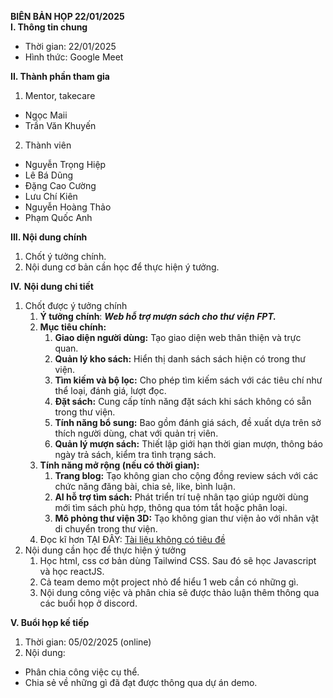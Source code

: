 **BIÊN BẢN HỌP 22/01/2025**  
**I. Thông tin chung**

- Thời gian: 22/01/2025  
- Hình thức: Google Meet


**II.  Thành phần tham gia**

1. Mentor, takecare  
- Ngọc Maii  
- Trần Văn Khuyến  
2. Thành viên  
- Nguyễn Trọng Hiệp  
- Lê Bá Dũng  
- Đặng Cao Cường  
- Lưu Chí Kiên  
- Nguyễn Hoàng Thảo  
- Phạm Quốc Anh


**III. Nội dung chính**

1. Chốt ý tưởng chính.  
2. Nội dung cơ bản cần học để thực hiện ý tưởng.

**IV.** **Nội dung chi tiết**

1. Chốt được ý tưởng chính  
   1. **Ý tưởng chính**: ***Web hỗ trợ mượn sách cho thư viện FPT.***  
   2. **Mục tiêu chính:**  
      1. **Giao diện người dùng:** Tạo giao diện web thân thiện và trực quan.  
      2. **Quản lý kho sách:** Hiển thị danh sách sách hiện có trong thư viện.  
      3. **Tìm kiếm và bộ lọc:** Cho phép tìm kiếm sách với các tiêu chí như thể loại, đánh giá, lượt đọc.  
      4. **Đặt sách:** Cung cấp tính năng đặt sách khi sách không có sẵn trong thư viện.  
      5. **Tính năng bổ sung:** Bao gồm đánh giá sách, đề xuất dựa trên sở thích người dùng, chat với quản trị viên.  
      6. **Quản lý mượn sách:** Thiết lập giới hạn thời gian mượn, thông báo ngày trả sách, kiểm tra tình trạng sách.  
   3. **Tính năng mở rộng (nếu có thời gian):**  
      1. **Trang blog:** Tạo không gian cho cộng đồng review sách với các chức năng đăng bài, chia sẻ, like, bình luận.  
      2. **AI hỗ trợ tìm sách:** Phát triển trí tuệ nhân tạo giúp người dùng mới tìm sách phù hợp, thông qua tóm tắt hoặc phân loại.  
      3. **Mô phỏng thư viện 3D:** Tạo không gian thư viện ảo với nhân vật di chuyển trong thư viện.  
   4. Đọc kĩ  hơn TẠI ĐÂY: [Tài liệu không có tiêu đề](https://docs.google.com/document/d/1w2viHln0Gx_kswtKTcG0MUpGFRXefKt5gw1XpCquMMg/edit?fbclid=IwY2xjawH91jpleHRuA2FlbQIxMAABHQOedgIb-oP9ZMxZqZHUaId2n5SnNexrtWPg_Wjl2uwlAaOtxjuW9aJiww_aem_5WXMEJ8LYLc-hItEoRGAUw&tab=t.0)  
2. Nội dung cần học để thực hiện ý tưởng  
   1. Học html, css cơ bản dùng Tailwind CSS. Sau đó sẽ học Javascript và học reactJS.  
   2. Cả team demo một project nhỏ để hiểu 1 web cần có những gì.  
   3. Nội dung công việc và phân chia sẽ được thảo luận thêm thông qua các buổi họp ở discord.

**V. Buổi họp kế tiếp**

1. Thời gian: 05/02/2025 (online)  
2. Nội dung:  
- Phân chia công việc cụ thể.  
- Chia sẻ về những gì đã đạt được thông qua dự án demo.

